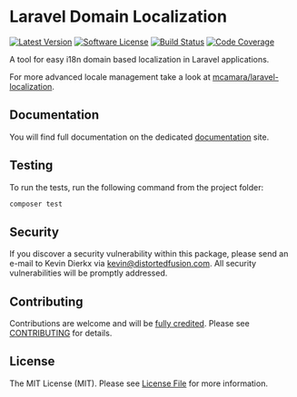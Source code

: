 # Laravel Domain Localization

[![Latest Version](https://img.shields.io/github/tag/kevindierkx/laravel-domain-localization.svg?style=flat-square)](https://github.com/kevindierkx/laravel-domain-localization/tags)
[![Software License](https://img.shields.io/badge/license-MIT-brightgreen.svg?style=flat-square)](LICENSE)
[![Build Status](https://img.shields.io/github/workflow/status/kevindierkx/laravel-domain-localization/CI-CD/master?style=flat-square)](https://github.com/kevindierkx/laravel-domain-localization/actions)
[![Code Coverage](https://img.shields.io/codecov/c/github/kevindierkx/laravel-domain-localization?style=flat-square&token=2L6UCW8F96)](https://codecov.io/gh/kevindierkx/laravel-domain-localization)

A tool for easy i18n domain based localization in Laravel applications.

For more advanced locale management take a look at [mcamara/laravel-localization](https://github.com/mcamara/laravel-localization).

## Documentation

You will find full documentation on the dedicated [documentation](https://distortedfusion.com/docs/kevindierkx/laravel-domain-localization) site.

## Testing

To run the tests, run the following command from the project folder:

``` bash
composer test
```

## Security

If you discover a security vulnerability within this package, please send an e-mail to Kevin Dierkx via kevin@distortedfusion.com. All security vulnerabilities will be promptly addressed.

## Contributing

Contributions are welcome and will be [fully credited](https://github.com/kevindierkx/laravel-domain-localization/graphs/contributors). Please see [CONTRIBUTING](.github/CONTRIBUTING.md) for details.

## License

The MIT License (MIT). Please see [License File](LICENSE) for more information.
